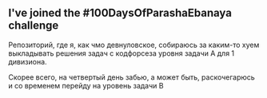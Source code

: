 
## I've joined the #100DaysOfParashaEbanaya challenge

Репозиторий, где я, как чмо девнуловское, собираюсь за каким-то хуем выкладывать
решения задач с кодфорсеза уровня задачи А для 1 дивизиона.

Скорее всего, на четвертый день забью, а может быть, раскочегарюсь и со временем
перейду на уровень задачи B

